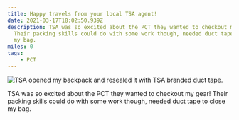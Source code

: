 ```yaml
---
title: Happy travels from your local TSA agent!
date: 2021-03-17T18:02:50.939Z
description: TSA was so excited about the PCT they wanted to checkout my gear!
  Their packing skills could do with some work though, needed duct tape to close
  my bag.
miles: 0
tags: 
    - PCT
---
```

![TSA opened my backpack and resealed it with TSA branded duct tape.](/images/dfef92bb-09cb-46df-b5f9-48bb8b373fe6.jpeg "ULA Backpack + TSA duct tape")

TSA was so excited about the PCT they wanted to checkout my gear! Their packing skills could do with some work though, needed duct tape to close my bag.